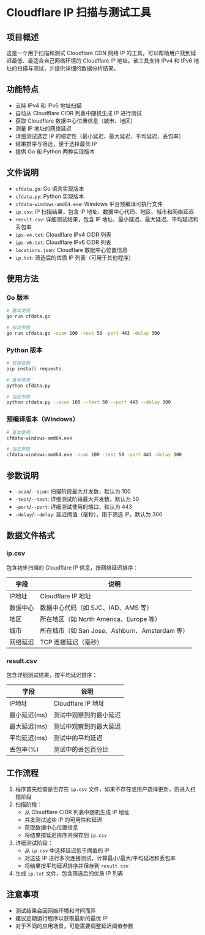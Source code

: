 # Cloudflare IP 扫描与测试工具

## 项目概述

这是一个用于扫描和测试 Cloudflare CDN 网络 IP 的工具，可以帮助用户找到延迟最低、最适合自己网络环境的 Cloudflare IP 地址。该工具支持 IPv4 和 IPv6 地址的扫描与测试，并提供详细的数据分析结果。

## 功能特点

- 支持 IPv4 和 IPv6 地址扫描
- 自动从 Cloudflare CIDR 列表中随机生成 IP 进行测试
- 获取 Cloudflare 数据中心位置信息（城市、地区）
- 测量 IP 地址的网络延迟
- 详细测试选定 IP 的稳定性（最小延迟、最大延迟、平均延迟、丢包率）
- 结果排序与筛选，便于选择最优 IP
- 提供 Go 和 Python 两种实现版本

## 文件说明

- `cfdata.go`: Go 语言实现版本
- `cfdata.py`: Python 实现版本
- `cfdata-windows-amd64.exe`: Windows 平台预编译可执行文件
- `ip.csv`: IP 扫描结果，包含 IP 地址、数据中心代码、地区、城市和网络延迟
- `result.csv`: 详细测试结果，包含 IP 地址、最小延迟、最大延迟、平均延迟和丢包率
- `ips-v4.txt`: Cloudflare IPv4 CIDR 列表
- `ips-v6.txt`: Cloudflare IPv6 CIDR 列表
- `locations.json`: Cloudflare 数据中心位置信息
- `ip.txt`: 筛选后的优质 IP 列表（可用于其他程序）

## 使用方法

### Go 版本

```bash
# 基本使用
go run cfdata.go

# 指定参数
go run cfdata.go -scan 100 -test 50 -port 443 -delay 300
```

### Python 版本

```bash
# 安装依赖
pip install requests

# 基本使用
python cfdata.py

# 指定参数
python cfdata.py --scan 100 --test 50 --port 443 --delay 300
```

### 预编译版本（Windows）

```bash
# 基本使用
cfdata-windows-amd64.exe

# 指定参数
cfdata-windows-amd64.exe -scan 100 -test 50 -port 443 -delay 300
```

## 参数说明

- `-scan`/`--scan`: 扫描阶段最大并发数，默认为 100
- `-test`/`--test`: 详细测试阶段最大并发数，默认为 50
- `-port`/`--port`: 详细测试使用的端口，默认为 443
- `-delay`/`--delay`: 延迟阈值（毫秒），用于筛选 IP，默认为 300

## 数据文件格式

### ip.csv

包含初步扫描的 Cloudflare IP 信息，按网络延迟排序：

| 字段 | 说明 |
| --- | --- |
| IP地址 | Cloudflare IP 地址 |
| 数据中心 | 数据中心代码（如 SJC、IAD、AMS 等） |
| 地区 | 所在地区（如 North America、Europe 等） |
| 城市 | 所在城市（如 San Jose、Ashburn、Amsterdam 等） |
| 网络延迟 | TCP 连接延迟（毫秒） |

### result.csv

包含详细测试结果，按平均延迟排序：

| 字段 | 说明 |
| --- | --- |
| IP地址 | Cloudflare IP 地址 |
| 最小延迟(ms) | 测试中观察到的最小延迟 |
| 最大延迟(ms) | 测试中观察到的最大延迟 |
| 平均延迟(ms) | 测试中的平均延迟 |
| 丢包率(%) | 测试中的丢包百分比 |

## 工作流程

1. 程序首先检查是否存在 `ip.csv` 文件，如果不存在或用户选择更新，则进入扫描阶段
2. 扫描阶段：
   - 从 Cloudflare CIDR 列表中随机生成 IP 地址
   - 并发测试这些 IP 的可用性和延迟
   - 获取数据中心位置信息
   - 将结果按延迟排序并保存到 `ip.csv`
3. 详细测试阶段：
   - 从 `ip.csv` 中选择延迟低于阈值的 IP
   - 对这些 IP 进行多次连接测试，计算最小/最大/平均延迟和丢包率
   - 将结果按平均延迟排序并保存到 `result.csv`
4. 生成 `ip.txt` 文件，包含筛选后的优质 IP 列表

## 注意事项

- 测试结果会因网络环境和时间而异
- 建议定期运行程序以获取最新的最优 IP
- 对于不同的应用场景，可能需要调整延迟阈值参数
